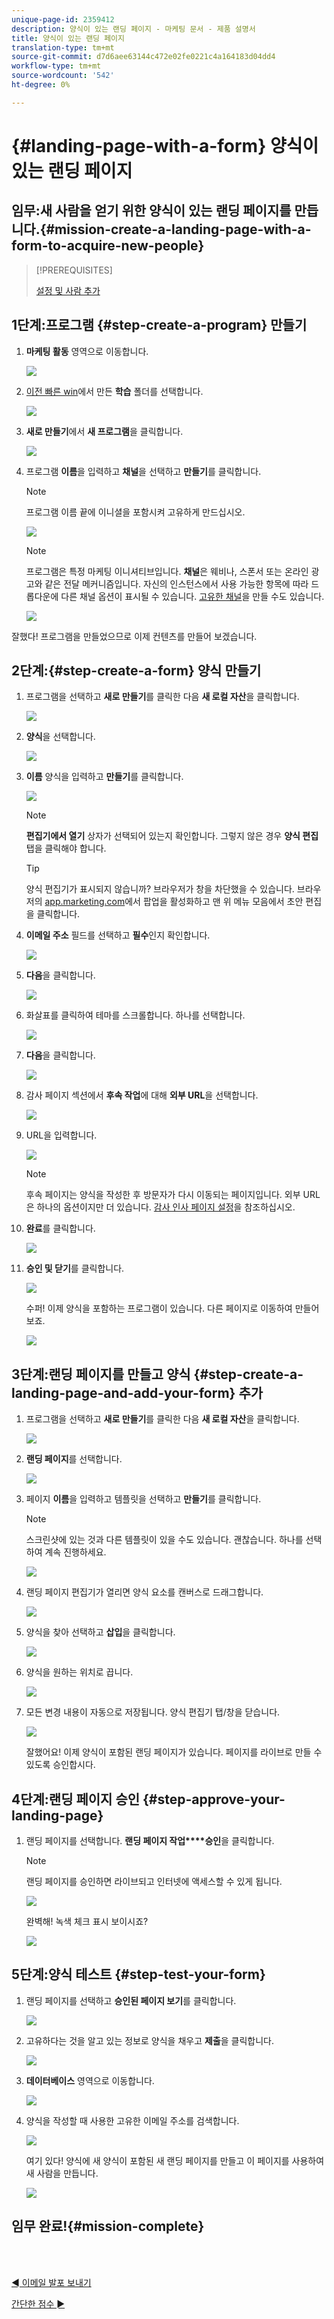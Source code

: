 ```yaml
---
unique-page-id: 2359412
description: 양식이 있는 랜딩 페이지 - 마케팅 문서 - 제품 설명서
title: 양식이 있는 랜딩 페이지
translation-type: tm+mt
source-git-commit: d7d6aee63144c472e02fe0221c4a164183d04dd4
workflow-type: tm+mt
source-wordcount: '542'
ht-degree: 0%

---
```



# {#landing-page-with-a-form} 양식이 있는 랜딩 페이지

## 임무:새 사람을 얻기 위한 양식이 있는 랜딩 페이지를 만듭니다.{#mission-create-a-landing-page-with-a-form-to-acquire-new-people}

>[!PREREQUISITES]
>
>[설정 및 사람 추가](/help/marketo/getting-started/quick-wins/get-set-up-and-add-a-person.md)

## 1단계:프로그램 {#step-create-a-program} 만들기

1. **마케팅 활동** 영역으로 이동합니다.

   ![](assets/ma.png)

1. [이전 빠른 win](/help/marketo/getting-started/quick-wins/send-an-email.md)에서 만든 **학습** 폴더를 선택합니다.

   ![](assets/image2014-9-8-17-3a45-3a34.png)

1. **새로 만들기**&#x200B;에서 **새 프로그램**&#x200B;을 클릭합니다.

   ![](assets/image2014-9-8-17-3a45-3a49.png)

1. 프로그램 **이름**&#x200B;을 입력하고 **채널**&#x200B;을 선택하고 **만들기**&#x200B;를 클릭합니다.

   >[!NOTE]
   >
   >프로그램 이름 끝에 이니셜을 포함시켜 고유하게 만드십시오.

   ![](assets/image2014-9-8-17-3a46-3a28.png)

   >[!NOTE]
   >
   >프로그램은 특정 마케팅 이니셔티브입니다. **채널**&#x200B;은 웨비나, 스폰서 또는 온라인 광고와 같은 전달 메커니즘입니다. 자신의 인스턴스에서 사용 가능한 항목에 따라 드롭다운에 다른 채널 옵션이 표시될 수 있습니다. [고유한 채널](/help/marketo/product-docs/administration/tags/create-a-program-channel.md)을 만들 수도 있습니다.

   ![](assets/image2014-9-8-17-3a46-3a47.png)

잘했다! 프로그램을 만들었으므로 이제 컨텐츠를 만들어 보겠습니다.

## 2단계:{#step-create-a-form} 양식 만들기

1. 프로그램을 선택하고 **새로 만들기**&#x200B;를 클릭한 다음 **새 로컬 자산**&#x200B;을 클릭합니다.

   ![](assets/image2014-9-24-11-3a4-3a29.png)

1. **양식**&#x200B;을 선택합니다.

   ![](assets/image2014-9-24-11-3a4-3a42.png)

1. **이름** 양식을 입력하고 **만들기**&#x200B;를 클릭합니다.

   ![](assets/image2014-9-24-11-3a5-3a0.png)

   >[!NOTE]
   >
   >**편집기에서 열기** 상자가 선택되어 있는지 확인합니다. 그렇지 않은 경우 **양식 편집** 탭을 클릭해야 합니다.

   >[!TIP]
   >
   >양식 편집기가 표시되지 않습니까? 브라우저가 창을 차단했을 수 있습니다. 브라우저의 [app.marketing.com](https://app.marketo.com/)에서 팝업을 활성화하고 맨 위 메뉴 모음에서 초안 편집을 클릭합니다.

1. **이메일 주소** 필드를 선택하고 **필수**&#x200B;인지 확인합니다.

   ![](assets/image2014-9-24-11-3a5-3a27.png)

1. **다음**&#x200B;을 클릭합니다.

   ![](assets/image2014-9-24-11-3a5-3a44.png)

1. 화살표를 클릭하여 테마를 스크롤합니다. 하나를 선택합니다.

   ![](assets/image2014-9-24-11-3a6-3a0.png)

1. **다음**&#x200B;을 클릭합니다.

   ![](assets/image2014-9-24-11-3a6-3a19.png)

1. 감사 페이지 섹션에서 **후속 작업**&#x200B;에 대해 **외부 URL**&#x200B;을 선택합니다.

   ![](assets/image2014-9-24-11-3a6-3a35.png)

1. URL을 입력합니다.

   ![](assets/image2014-9-24-11-3a6-3a50.png)

   >[!NOTE]
   >
   >후속 페이지는 양식을 작성한 후 방문자가 다시 이동되는 페이지입니다. 외부 URL은 하나의 옵션이지만 더 있습니다. [감사 인사 페이지 설정](/help/marketo/product-docs/demand-generation/forms/creating-a-form/set-a-form-thank-you-page.md)을 참조하십시오.

1. **완료**&#x200B;를 클릭합니다.

   ![](assets/image2014-9-24-11-3a7-3a3.png)

1. **승인 및 닫기**&#x200B;를 클릭합니다.

   ![](assets/image2014-9-24-11-3a7-3a15.png)

   수퍼! 이제 양식을 포함하는 프로그램이 있습니다. 다른 페이지로 이동하여 만들어 보죠.

   ![](assets/image2014-9-24-11-3a7-3a32.png)

## 3단계:랜딩 페이지를 만들고 양식 {#step-create-a-landing-page-and-add-your-form} 추가

1. 프로그램을 선택하고 **새로 만들기**&#x200B;를 클릭한 다음 **새 로컬 자산**&#x200B;을 클릭합니다.

   ![](assets/image2014-9-24-11-3a7-3a51.png)

1. **랜딩 페이지**&#x200B;를 선택합니다.

   ![](assets/image2014-9-24-11-3a8-3a5.png)

1. 페이지 **이름**&#x200B;을 입력하고 템플릿을 선택하고 **만들기**&#x200B;를 클릭합니다.

   >[!NOTE]
   >
   >스크린샷에 있는 것과 다른 템플릿이 있을 수도 있습니다. 괜찮습니다. 하나를 선택하여 계속 진행하세요.

   ![](assets/image2014-9-24-11-3a8-3a23.png)

1. 랜딩 페이지 편집기가 열리면 양식 요소를 캔버스로 드래그합니다.

   ![](assets/twentyone.png)

1. 양식을 찾아 선택하고 **삽입**&#x200B;을 클릭합니다.

   ![](assets/image2014-9-24-11-3a8-3a53.png)

1. 양식을 원하는 위치로 끕니다.

   ![](assets/image2014-9-24-11-3a9-3a6.png)

1. 모든 변경 내용이 자동으로 저장됩니다. 양식 편집기 탭/창을 닫습니다.

   ![](assets/image2014-9-24-11-3a9-3a19.png)

   잘했어요! 이제 양식이 포함된 랜딩 페이지가 있습니다. 페이지를 라이브로 만들 수 있도록 승인합시다.

## 4단계:랜딩 페이지 승인 {#step-approve-your-landing-page}

1. 랜딩 페이지를 선택합니다. **랜딩 페이지 작업****승인**&#x200B;을 클릭합니다.

   >[!NOTE]
   >
   >랜딩 페이지를 승인하면 라이브되고 인터넷에 액세스할 수 있게 됩니다.

   ![](assets/image2014-9-24-11-3a9-3a37.png)

   완벽해! 녹색 체크 표시 보이시죠?

   ![](assets/image2014-9-24-11-3a9-3a53.png)

## 5단계:양식 테스트 {#step-test-your-form}

1. 랜딩 페이지를 선택하고 **승인된 페이지 보기**&#x200B;를 클릭합니다.

   ![](assets/image2014-9-24-11-3a10-3a9.png)

1. 고유하다는 것을 알고 있는 정보로 양식을 채우고 **제출**&#x200B;을 클릭합니다.

   ![](assets/image2014-9-24-11-3a10-3a23.png)

1. **데이터베이스** 영역으로 이동합니다.

   ![](assets/db-1.png)

1. 양식을 작성할 때 사용한 고유한 이메일 주소를 검색합니다.

   ![](assets/30.png)

   여기 있다! 양식에 새 양식이 포함된 새 랜딩 페이지를 만들고 이 페이지를 사용하여 새 사람을 만듭니다.

   ![](assets/thirty-one.png)

## 임무 완료!{#mission-complete}

<br> 

[◄ 이메일 발포 보내기](/help/marketo/getting-started/quick-wins/send-an-email.md)

[간단한 점수 ►](/help/marketo/getting-started/quick-wins/simple-scoring.md)
